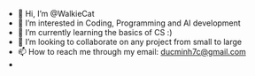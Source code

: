 - 👋 Hi, I’m @WalkieCat
- 👀 I’m interested in Coding, Programming and AI development
- 🌱 I’m currently learning the basics of CS :)
- 💞️ I’m looking to collaborate on any project from small to large
- 📫 How to reach me through my email: ducminh7c@gmail.com
-

<!---
WalkieCat/WalkieCat is a ✨ special ✨ repository because its `README.md` (this file) appears on your GitHub profile.
You can click the Preview link to take a look at your changes.
--->
